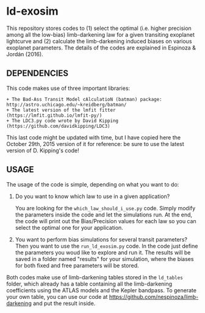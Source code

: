 # ld-exosim

This repository stores codes to (1) select the optimal (i.e. higher precision among all the 
low-bias) limb-darkening law for a given transiting exoplanet lightcurve and (2) calculate 
the limb-darkening induced biases on various exoplanet parameters. The details of the codes 
are explained in Espinoza & Jordán (2016). 

DEPENDENCIES
------------

This code makes use of three important libraries:

    + The Bad-Ass Transit Model cAlculatioN (batman) package: http://astro.uchicago.edu/~kreidberg/batman/
    + The latest version of the lmfit fitter (https://lmfit.github.io/lmfit-py/)
    + The LDC3.py code wrote by David Kipping (https://github.com/davidkipping/LDC3)

This last code might be updated with time, but I have copied here the October 29th, 2015 version of it
for reference: be sure to use the latest version of D. Kipping's code!

USAGE
------------
The usage of the code is simple, depending on what you want to do:

1. Do you want to know which law to use in a given application?

   You are looking for the `which_law_should_i_use.py` code. Simply modify 
   the parameters inside the code and let the simulations run. At the end, 
   the code will print out the Bias/Precision values for each law so you can 
   select the optimal one for your application.

2. You want to perform bias simulations for several transit parameters?
   Then you want to use the `run_ld_exosim.py` code. In the code just define 
   the parameters you woud like to explore and run it. The results will be 
   saved in a folder named "results" for your simulation, where the biases 
   for both fixed and free parameters will be stored. 

Both codes make use of limb-darkening tables stored in the `ld_tables` folder, 
which already has a table containing all the limb-darkening coefficients using 
the ATLAS models and the Kepler bandpass. To generate your own table, you can use 
our code at https://github.com/nespinoza/limb-darkening and put the result inside.

